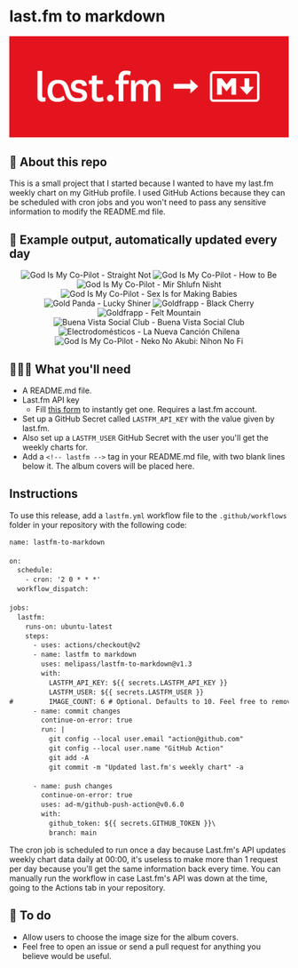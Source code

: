 # last.fm to markdown

![banner](banner.png)

## 🤖 About this repo
This is a small project that I started because I wanted to have my last.fm weekly chart on my GitHub profile. I used GitHub Actions because they can be scheduled with cron jobs and you won't need to pass any sensitive information to modify the README.md file.

## 🎵 Example output, automatically updated every day
<!-- lastfm -->
<p align="center"><img src="https://lastfm.freetls.fastly.net/i/u/64s/5691db23fd8f409c8a2cf6e4f0d69911.jpg" title="God Is My Co-Pilot - Straight Not"> <img src="https://lastfm.freetls.fastly.net/i/u/64s/3bc4a513725a4bf787e0b502f542cd0c.jpg" title="God Is My Co-Pilot - How to Be"> <img src="https://lastfm.freetls.fastly.net/i/u/64s/0d1db5e521ab43d3a85fdae027cc16d2.jpg" title="God Is My Co-Pilot - Mir Shlufn Nisht"> <img src="https://lastfm.freetls.fastly.net/i/u/64s/6577974bfa2e41d9af4d9a2499cad3ee.png" title="God Is My Co-Pilot - Sex Is for Making Babies"> <img src="https://lastfm.freetls.fastly.net/i/u/64s/465c822a8de64690a9bf5e1df3c97452.png" title="Gold Panda - Lucky Shiner"> <img src="https://lastfm.freetls.fastly.net/i/u/64s/30bda7521c6d460d9ec260b982a6c342.png" title="Goldfrapp - Black Cherry"> <img src="https://lastfm.freetls.fastly.net/i/u/64s/ecf57990ef4dfffe8c36d15cec7820ba.png" title="Goldfrapp - Felt Mountain"> <img src="https://lastfm.freetls.fastly.net/i/u/64s/7cca22966906be978ef06b1db481bd87.jpg" title="Buena Vista Social Club - Buena Vista Social Club"> <img src="https://lastfm.freetls.fastly.net/i/u/64s/7c26a4ab70cf4acbaa9f78638862c53f.jpg" title="Electrodomésticos - La Nueva Canción Chilena"> <img src="https://lastfm.freetls.fastly.net/i/u/64s/793452b5f71342bbb323fcfa0493c40d.jpg" title="God Is My Co-Pilot - Neko No Akubi: Nihon No Fi"> </p>

          
## 👩🏽‍💻 What you'll need
* A README.md file.
* Last.fm API key
  * Fill [this form](https://www.last.fm/api/account/create) to instantly get one. Requires a last.fm account.
* Set up a GitHub Secret called ```LASTFM_API_KEY``` with the value given by last.fm.
* Also set up a ```LASTFM_USER``` GitHub Secret with the user you'll get the weekly charts for.
* Add a ```<!-- lastfm -->``` tag in your README.md file, with two blank lines below it. The album covers will be placed here.

## Instructions
To use this release, add a ```lastfm.yml``` workflow file to the ```.github/workflows``` folder in your repository with the following code:
```diff
name: lastfm-to-markdown

on:
  schedule:
    - cron: '2 0 * * *'
  workflow_dispatch:

jobs:
  lastfm:
    runs-on: ubuntu-latest
    steps:
      - uses: actions/checkout@v2
      - name: lastfm to markdown
        uses: melipass/lastfm-to-markdown@v1.3
        with:
          LASTFM_API_KEY: ${{ secrets.LASTFM_API_KEY }}
          LASTFM_USER: ${{ secrets.LASTFM_USER }}
#         IMAGE_COUNT: 6 # Optional. Defaults to 10. Feel free to remove this line if you want.
      - name: commit changes
        continue-on-error: true
        run: |
          git config --local user.email "action@github.com"
          git config --local user.name "GitHub Action"
          git add -A
          git commit -m "Updated last.fm's weekly chart" -a

      - name: push changes
        continue-on-error: true
        uses: ad-m/github-push-action@v0.6.0
        with:
          github_token: ${{ secrets.GITHUB_TOKEN }}\
          branch: main
```
The cron job is scheduled to run once a day because Last.fm's API updates weekly chart data daily at 00:00, it's useless to make more than 1 request per day because you'll get the same information back every time. You can manually run the workflow in case Last.fm's API was down at the time, going to the Actions tab in your repository.

## 🚧 To do
* Allow users to choose the image size for the album covers.
* Feel free to open an issue or send a pull request for anything you believe would be useful.
